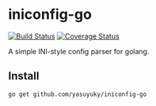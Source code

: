 iniconfig-go
============

[![Build Status](https://travis-ci.org/yasuyuky/iniconfig-go.png?branch=master)](https://travis-ci.org/yasuyuky/iniconfig-go)
[![Coverage Status](https://coveralls.io/repos/yasuyuky/iniconfig-go/badge.png?branch=master)](https://coveralls.io/r/yasuyuky/iniconfig-go?branch=master)

A simple INI-style config parser for golang.

Install
-------

    go get github.com/yasuyuky/iniconfig-go



